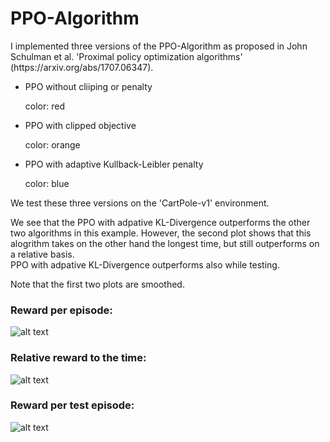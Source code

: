 # PPO-Algorithm

<p>I implemented three versions of the PPO-Algorithm as proposed in John Schulman et al. 'Proximal policy optimization algorithms' (https://arxiv.org/abs/1707.06347). </p>

<ul>
	<li> <p>PPO without cliiping or penalty </p><p>color: red</p> </li>
	<li> <p>PPO with clipped objective <p>color: orange </p> </li>
	<li> <p>PPO with adaptive Kullback-Leibler penalty<p>color: blue</p> </li>
</ul>


We test these three versions on the 'CartPole-v1' environment. <p>We see that the PPO with adpative KL-Divergence outperforms the other two algorithms in this example. However, the second plot shows that this alogrithm takes on the other hand the longest time, but still outperforms on a relative basis.<br/> PPO with adpative KL-Divergence outperforms also while testing.</p>
<p> Note that the first two plots are smoothed.</p>


### Reward per episode:
![alt text](https://github.com/alexbaumi/PPO-Algorithm/blob/main/figures/TrainReward_per_Episode.svg?raw=true)
### Relative reward to the time:
![alt text](https://github.com/alexbaumi/PPO-Algorithm/blob/main/figures/relative_TrainReward.svg?raw=true)

### Reward per test episode:
![alt text](https://github.com/alexbaumi/PPO-Algorithm/blob/main/figures/TestReward.svg?raw=true)




  
